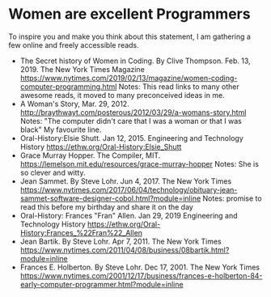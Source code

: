 # Women are excellent Programmers

To inspire you and make you think about this statement, I am gathering a few online and freely accessible reads. 

* The Secret history of Women in Coding. By Clive Thompson. Feb. 13, 2019. The New York Times Magazine https://www.nytimes.com/2019/02/13/magazine/women-coding-computer-programming.html
Notes: This read links to many other awesome reads, it moved to many preconceived ideas in me.
* A Woman's Story, Mar. 29, 2012. http://braythwayt.com/posterous/2012/03/29/a-womans-story.html
Notes: "The computer didn't care that I was a woman or that I was black" My favourite line.
* Oral-History:Elsie Shutt. Jan 12, 2015. Engineering and Technology History https://ethw.org/Oral-History:Elsie_Shutt
* Grace Murray Hopper. The Compiler, MIT. https://lemelson.mit.edu/resources/grace-murray-hopper Notes: She is so clever and witty.
* Jean Sammet. By Steve Lohr. Jun 4, 2017. The New York Times https://www.nytimes.com/2017/06/04/technology/obituary-jean-sammet-software-designer-cobol.html?module=inline Notes: promise to read this before my birthday and share it on the day
* Oral-History: Frances "Fran" Allen. Jan 29, 2019 Engineering and Technology History https://ethw.org/Oral-History:Frances_%22Fran%22_Allen
* Jean Bartik. By Steve Lohr. Apr 7, 2011. The New York Times https://www.nytimes.com/2011/04/08/business/08bartik.html?module=inline
* Frances E. Holberton. By Steve Lohr. Dec 17, 2001. The New York Times https://www.nytimes.com/2001/12/17/business/frances-e-holberton-84-early-computer-programmer.html?module=inline



